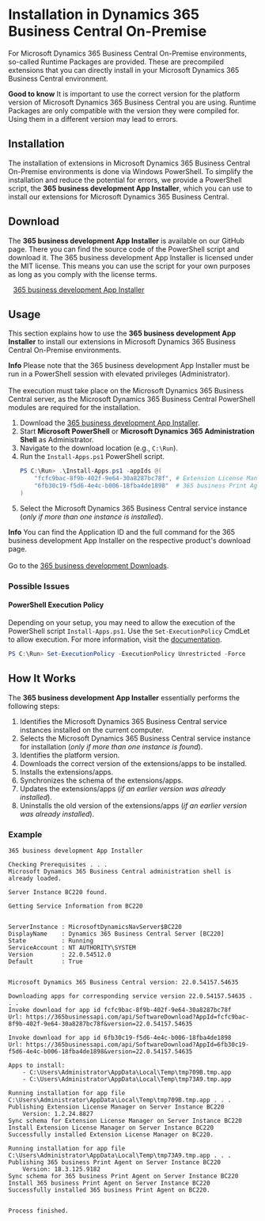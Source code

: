 # Installation in Dynamics 365 Business Central On-Premise

For Microsoft Dynamics 365 Business Central On-Premise environments, so-called Runtime Packages are provided. These are precompiled extensions that you can directly install in your Microsoft Dynamics 365 Business Central environment.

<div class="alert alert-notice">
    <i class="fa-duotone fa-solid fa-lightbulb fa-xl"></i>
    <strong>Good to know</strong> It is important to use the correct version for the platform version of Microsoft Dynamics 365 Business Central you are using. Runtime Packages are only compatible with the version they were compiled for.<br>Using them in a different version may lead to errors.
</div>

## Installation

The installation of extensions in Microsoft Dynamics 365 Business Central On-Premise environments is done via Windows PowerShell. To simplify the installation and reduce the potential for errors, we provide a PowerShell script, the **365 business development App Installer**, which you can use to install our extensions for Microsoft Dynamics 365 Business Central.

## Download

The **365 business development App Installer** is available on our GitHub page. There you can find the source code of the PowerShell script and download it. The 365 business development App Installer is licensed under the MIT license. This means you can use the script for your own purposes as long as you comply with the license terms.

<span style="padding-left: 10px;"><a href="https://365businessdev.github.io/downloads/assets/Install-Apps.ps1" target="_blank">365 business development App Installer</a></span>

## Usage

This section explains how to use the **365 business development App Installer** to install our extensions in Microsoft Dynamics 365 Business Central On-Premise environments.

<div class="alert alert-info">
    <i class="fa-duotone fa-solid fa-circle-info fa-xl"></i>
    <strong>Info</strong> Please note that the 365 business development App Installer must be run in a PowerShell session with elevated privileges (Administrator).<br>
    <br>
    The execution must take place on the Microsoft Dynamics 365 Business Central server, as the Microsoft Dynamics 365 Business Central PowerShell modules are required for the installation.
</div>

 1. Download the <a href="https://365businessdev.github.io/downloads/assets/Install-Apps.ps1" target="_blank">365 business development App Installer</a>.
 2. Start **Microsoft PowerShell** or **Microsoft Dynamics 365 Administration Shell** as Administrator.
 3. Navigate to the download location (e.g., `C:\Run`).
 4. Run the `Install-Apps.ps1` PowerShell script.
	```ps1
	PS C:\Run> .\Install-Apps.ps1 -appIds @(
        "fcfc9bac-8f9b-402f-9e64-30a8287bc78f", # Extension License Manager
        "6fb30c19-f5d6-4e4c-b006-18fba4de1898"  # 365 business Print Agent
    )
	```
 5. Select the Microsoft Dynamics 365 Business Central service instance (_only if more than one instance is installed_).

<div class="alert alert-info">
    <i class="fa-duotone fa-solid fa-circle-info fa-xl"></i>
    <strong>Info</strong> You can find the Application ID and the full command for the 365 business development App Installer on the respective product's download page.<br>
    <br>
    Go to the <a href="https://downloads.365businessdev.com/" target="_blank">365 business development Downloads</a>.
</div>

### Possible Issues

#### PowerShell Execution Policy

Depending on your setup, you may need to allow the execution of the PowerShell script `Install-Apps.ps1`. Use the `Set-ExecutionPolicy` CmdLet to allow execution. For more information, visit the [documentation](https://learn.microsoft.com/en-us/powershell/module/microsoft.powershell.security/set-executionpolicy).

```ps1
PS C:\Run> Set-ExecutionPolicy -ExecutionPolicy Unrestricted -Force
```

## How It Works

The **365 business development App Installer** essentially performs the following steps:

1. Identifies the Microsoft Dynamics 365 Business Central service instances installed on the current computer.
2. Selects the Microsoft Dynamics 365 Business Central service instance for installation (_only if more than one instance is found_).
3. Identifies the platform version.
4. Downloads the correct version of the extensions/apps to be installed.
5. Installs the extensions/apps.
6. Synchronizes the schema of the extensions/apps.
7. Updates the extensions/apps (_if an earlier version was already installed_).
8. Uninstalls the old version of the extensions/apps (_if an earlier version was already installed_).

### Example

```console
365 business development App Installer

Checking Prerequisites . . .
Microsoft Dynamics 365 Business Central administration shell is already loaded.

Server Instance BC220 found.

Getting Service Information from BC220


ServerInstance : MicrosoftDynamicsNavServer$BC220
DisplayName    : Dynamics 365 Business Central Server [BC220]
State          : Running
ServiceAccount : NT AUTHORITY\SYSTEM
Version        : 22.0.54512.0
Default        : True


Microsoft Dynamics 365 Business Central version: 22.0.54157.54635

Downloading apps for corresponding service version 22.0.54157.54635 . . .
Invoke download for app id fcfc9bac-8f9b-402f-9e64-30a8287bc78f
Url: https://365businessapi.com/api/SoftwareDownload?AppId=fcfc9bac-8f9b-402f-9e64-30a8287bc78f&version=22.0.54157.54635

Invoke download for app id 6fb30c19-f5d6-4e4c-b006-18fba4de1898
Url: https://365businessapi.com/api/SoftwareDownload?AppId=6fb30c19-f5d6-4e4c-b006-18fba4de1898&version=22.0.54157.54635

Apps to install:
	- C:\Users\Administrator\AppData\Local\Temp\tmp709B.tmp.app
	- C:\Users\Administrator\AppData\Local\Temp\tmp73A9.tmp.app

Running installation for app file C:\Users\Administrator\AppData\Local\Temp\tmp709B.tmp.app . . .
Publishing Extension License Manager on Server Instance BC220
	Version: 1.2.24.8827
Sync schema for Extension License Manager on Server Instance BC220
Install Extension License Manager on Server Instance BC220
Successfully installed Extension License Manager on BC220.

Running installation for app file C:\Users\Administrator\AppData\Local\Temp\tmp73A9.tmp.app . . .
Publishing 365 business Print Agent on Server Instance BC220
	Version: 18.3.125.9182
Sync schema for 365 business Print Agent on Server Instance BC220
Install 365 business Print Agent on Server Instance BC220
Successfully installed 365 business Print Agent on BC220.


Process finished.
```